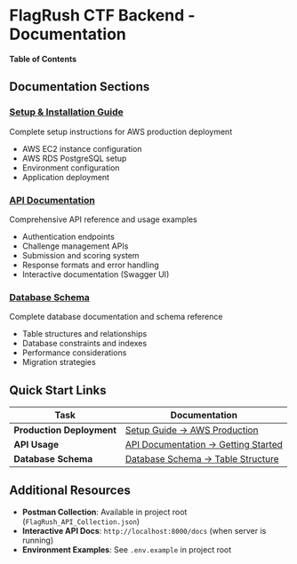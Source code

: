 # FlagRush CTF Backend - Documentation

**Table of Contents**

## Documentation Sections

### [Setup & Installation Guide](./SETUP.md)
Complete setup instructions for AWS production deployment
- AWS EC2 instance configuration
- AWS RDS PostgreSQL setup
- Environment configuration
- Application deployment

### [API Documentation](./API_DOCUMENTATION.md)
Comprehensive API reference and usage examples
- Authentication endpoints
- Challenge management APIs
- Submission and scoring system
- Response formats and error handling
- Interactive documentation (Swagger UI)

### [Database Schema](./DATABASE_SCHEMA.md)
Complete database documentation and schema reference
- Table structures and relationships
- Database constraints and indexes
- Performance considerations
- Migration strategies

## Quick Start Links

| Task | Documentation |
|------|---------------|
| **Production Deployment** | [Setup Guide → AWS Production](./SETUP.md#production-setup) |
| **API Usage** | [API Documentation → Getting Started](./API_DOCUMENTATION.md#authentication) |
| **Database Schema** | [Database Schema → Table Structure](./DATABASE_SCHEMA.md#users-table) |

## Additional Resources

- **Postman Collection**: Available in project root (`FlagRush_API_Collection.json`)
- **Interactive API Docs**: `http://localhost:8000/docs` (when server is running)
- **Environment Examples**: See `.env.example` in project root
